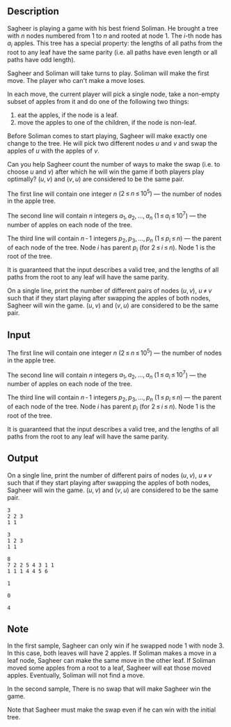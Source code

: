 ## Description

<div><p>Sagheer is playing a game with his best friend Soliman. He brought a tree with <span class="tex-span"><i>n</i></span> nodes numbered from <span class="tex-span">1</span> to <span class="tex-span"><i>n</i></span> and rooted at node <span class="tex-span">1</span>. The <span class="tex-span"><i>i</i></span>-th node has <span class="tex-span"><i>a</i><sub class="lower-index"><i>i</i></sub></span> apples. This tree has a special property: the lengths of all paths from the root to any leaf have the same parity (i.e. all paths have even length or all paths have odd length).</p><p>Sagheer and Soliman will take turns to play. Soliman will make the first move. The player who can't make a move loses.</p><p>In each move, the current player will pick a single node, take a non-empty subset of apples from it and do one of the following two things:</p><ol> <li> eat the apples, if the node is a leaf. </li><li> move the apples to one of the children, if the node is non-leaf. </li></ol><p>Before Soliman comes to start playing, Sagheer will make <span class="tex-font-style-bf">exactly one change</span> to the tree. He will pick two different nodes <span class="tex-span"><i>u</i></span> and <span class="tex-span"><i>v</i></span> and swap the apples of <span class="tex-span"><i>u</i></span> with the apples of <span class="tex-span"><i>v</i></span>.</p><p>Can you help Sagheer count the number of ways to make the swap (i.e. to choose <span class="tex-span"><i>u</i></span> and <span class="tex-span"><i>v</i></span>) after which he will win the game if both players play optimally? <span class="tex-span">(<i>u</i>, <i>v</i>)</span> and <span class="tex-span">(<i>v</i>, <i>u</i>)</span> are considered to be the same pair.</p></div><div class="input-specification"><p>The first line will contain one integer <span class="tex-span"><i>n</i></span> (<span class="tex-span">2 ≤ <i>n</i> ≤ 10<sup class="upper-index">5</sup>)</span> — the number of nodes in the apple tree.</p><p>The second line will contain <span class="tex-span"><i>n</i></span> integers <span class="tex-span"><i>a</i><sub class="lower-index">1</sub>, <i>a</i><sub class="lower-index">2</sub>, ..., <i>a</i><sub class="lower-index"><i>n</i></sub></span> (<span class="tex-span">1 ≤ <i>a</i><sub class="lower-index"><i>i</i></sub> ≤ 10<sup class="upper-index">7</sup></span>) — the number of apples on each node of the tree.</p><p>The third line will contain <span class="tex-span"><i>n</i> - 1</span> integers <span class="tex-span"><i>p</i><sub class="lower-index">2</sub>, <i>p</i><sub class="lower-index">3</sub>, ..., <i>p</i><sub class="lower-index"><i>n</i></sub></span> (<span class="tex-span">1 ≤ <i>p</i><sub class="lower-index"><i>i</i></sub> ≤ <i>n</i></span>) — the parent of each node of the tree. Node <span class="tex-span"><i>i</i></span> has parent <span class="tex-span"><i>p</i><sub class="lower-index"><i>i</i></sub></span> (for <span class="tex-span">2 ≤ <i>i</i> ≤ <i>n</i></span>). Node <span class="tex-span">1</span> is the root of the tree.</p><p>It is guaranteed that the input describes a valid tree, and the lengths of all paths from the root to any leaf will have the same parity.</p></div><div class="output-specification"><p>On a single line, print the number of different pairs of nodes <span class="tex-span">(<i>u</i>, <i>v</i>)</span>, <span class="tex-span"><i>u</i> ≠ <i>v</i></span> such that if they start playing after swapping the apples of both nodes, Sagheer will win the game. <span class="tex-span">(<i>u</i>, <i>v</i>)</span> and <span class="tex-span">(<i>v</i>, <i>u</i>)</span> are considered to be the same pair.</p></div>

## Input

<p>The first line will contain one integer <span class="tex-span"><i>n</i></span> (<span class="tex-span">2 ≤ <i>n</i> ≤ 10<sup class="upper-index">5</sup>)</span> — the number of nodes in the apple tree.</p><p>The second line will contain <span class="tex-span"><i>n</i></span> integers <span class="tex-span"><i>a</i><sub class="lower-index">1</sub>, <i>a</i><sub class="lower-index">2</sub>, ..., <i>a</i><sub class="lower-index"><i>n</i></sub></span> (<span class="tex-span">1 ≤ <i>a</i><sub class="lower-index"><i>i</i></sub> ≤ 10<sup class="upper-index">7</sup></span>) — the number of apples on each node of the tree.</p><p>The third line will contain <span class="tex-span"><i>n</i> - 1</span> integers <span class="tex-span"><i>p</i><sub class="lower-index">2</sub>, <i>p</i><sub class="lower-index">3</sub>, ..., <i>p</i><sub class="lower-index"><i>n</i></sub></span> (<span class="tex-span">1 ≤ <i>p</i><sub class="lower-index"><i>i</i></sub> ≤ <i>n</i></span>) — the parent of each node of the tree. Node <span class="tex-span"><i>i</i></span> has parent <span class="tex-span"><i>p</i><sub class="lower-index"><i>i</i></sub></span> (for <span class="tex-span">2 ≤ <i>i</i> ≤ <i>n</i></span>). Node <span class="tex-span">1</span> is the root of the tree.</p><p>It is guaranteed that the input describes a valid tree, and the lengths of all paths from the root to any leaf will have the same parity.</p>

## Output

<p>On a single line, print the number of different pairs of nodes <span class="tex-span">(<i>u</i>, <i>v</i>)</span>, <span class="tex-span"><i>u</i> ≠ <i>v</i></span> such that if they start playing after swapping the apples of both nodes, Sagheer will win the game. <span class="tex-span">(<i>u</i>, <i>v</i>)</span> and <span class="tex-span">(<i>v</i>, <i>u</i>)</span> are considered to be the same pair.</p>





```input1
3
2 2 3
1 1

```




```input2
3
1 2 3
1 1

```




```input3
8
7 2 2 5 4 3 1 1
1 1 1 4 4 5 6

```




```output1
1

```




```output2
0

```




```output3
4

```



## Note

<p>In the first sample, Sagheer can only win if he swapped node <span class="tex-span">1</span> with node <span class="tex-span">3</span>. In this case, both leaves will have <span class="tex-span">2</span> apples. If Soliman makes a move in a leaf node, Sagheer can make the same move in the other leaf. If Soliman moved some apples from a root to a leaf, Sagheer will eat those moved apples. Eventually, Soliman will not find a move.</p><p>In the second sample, There is no swap that will make Sagheer win the game.</p><p>Note that Sagheer must make the swap even if he can win with the initial tree.</p>
